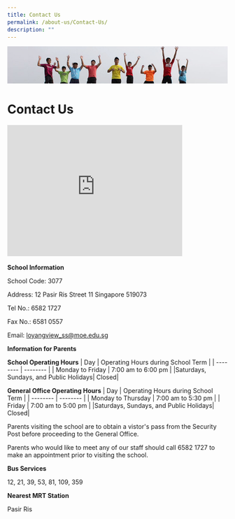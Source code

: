 ```yaml
---
title: Contact Us
permalink: /about-us/Contact-Us/
description: ""
---
```

![](/images/Banner.jpg)

Contact Us
==========
<iframe loading="lazy" allowfullscreen="" style="border:0;" height="300" width="400" src="https://www.google.com/maps/embed?pb=!1m18!1m12!1m3!1d3988.6830269077363!2d103.95465261475401!3d1.3668643990031073!2m3!1f0!2f0!3f0!3m2!1i1024!2i768!4f13.1!3m3!1m2!1s0x31da3dabb6d0905d%3A0x6884c64b011032c3!2sLoyang%20View%20Secondary%20School!5e0!3m2!1sen!2ssg!4v1677559384260!5m2!1sen!2ssg"></iframe>

**School Information**  

School Code: 3077

Address: 12 Pasir Ris Street 11 Singapore 519073

Tel No.: 6582 1727

Fax No.: 6581 0557

Email:&nbsp;[loyangview\_ss@moe.edu.sg](mailto:loyangview_ss@moe.edu.sg)

  

**Information for Parents**

**School Operating Hours**
| Day | Operating Hours during School Term |
| -------- | -------- |
| Monday to Friday     | 7:00 am to 6:00 pm     |
|Saturdays, Sundays, and Public Holidays| Closed|

**General Office Operating Hours**
| Day | Operating Hours during School Term |
| -------- | -------- |
| Monday to Thursday | 7:00 am to 5:30 pm     |
| Friday | 7:00 am to 5:00 pm     |
|Saturdays, Sundays, and Public Holidays| Closed|

Parents visiting the school are to obtain a vistor's pass from the Security Post before proceeding to the General Office.

Parents who would like to meet any of our staff should call 6582 1727 to make an appointment prior to visiting the school.

**Bus Services**

12, 21, 39, 53, 81, 109, 359

  

**Nearest MRT Station**

Pasir Ris